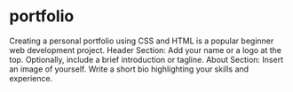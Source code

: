 # portfolio
Creating a personal portfolio using CSS and HTML is a popular beginner web development  project.  Header Section: Add your name or a logo at the top. Optionally, include a brief introduction or tagline. About Section: Insert an image of yourself.  Write a short bio highlighting your skills and experience. 
